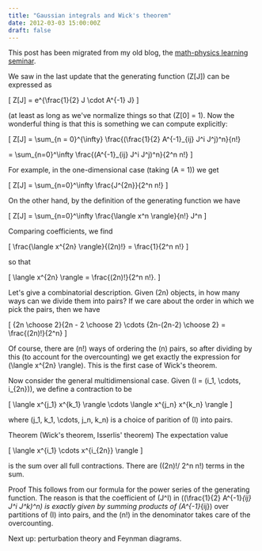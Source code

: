 ```yaml
---
title: "Gaussian integrals and Wick's theorem"
date: 2012-03-03 15:00:00Z
draft: false
---
```


This post has been migrated from my old blog, the [math-physics learning seminar](https://mathphysseminar.blogspot.com/).


We saw in the last update that the generating function \(Z[J]\) can be expressed as

\[ Z[J] = e^{\frac{1}{2} J \cdot A^{-1} J} \]

(at least as long as we've normalize things so that \(Z[0] = 1\). Now the wonderful thing is that this is something we can compute explicitly:

\[ Z[J] = \sum_{n = 0}^{\infty} \frac{(\frac{1}{2} A^{-1}_{ij} J^i J^j)^n}{n!}

= \sum_{n=0}^\infty \frac{(A^{-1}_{ij} J^i J^j)^n}{2^n n!} \]


For example, in the one-dimensional case (taking \(A = 1\)) we get

\[ Z[J] = \sum_{n=0}^\infty \frac{J^{2n}}{2^n n!} \]

On the other hand, by the definition of the generating function we have

\[ Z[J] = \sum_{n=0}^\infty \frac{\langle x^n \rangle}{n!} J^n \]

Comparing coefficients, we find

\[ \frac{\langle x^{2n} \rangle}{(2n)!} = \frac{1}{2^n n!} \]

so that

\[ \langle x^{2n} \rangle = \frac{(2n)!}{2^n n!}. \]

Let's give a combinatorial description. Given \(2n\) objects, in how many ways can we divide them into pairs? If we care about the order in which we pick the pairs, then we have

\[ {2n \choose 2}{2n - 2 \choose 2} \cdots {2n-(2n-2) \choose 2} = \frac{(2n)!}{2^n} \]

Of course, there are \(n!\) ways of ordering the \(n\) pairs, so after dividing by this (to account for the overcounting) we get exactly the expression for \(\langle x^{2n} \rangle\). This is the first case of Wick's theorem.


Now consider the general multidimensional case. Given \(I = (i_1, \cdots, i_{2n})\), we define a contraction to be

\[ \langle x^{j_1} x^{k_1} \rangle \cdots \langle x^{j_n} x^{k_n} \rangle \]

where \(j_1, k_1, \cdots, j_n, k_n\) is a choice of parition of \(I\) into pairs.


Theorem (Wick's theorem, Isserlis' theorem) The expectation value

\[ \langle x^{i_1} \cdots x^{i_{2n}} \rangle \]

is the sum over all full contractions. There are \((2n)!/ 2^n n!\) terms in the sum.


Proof This follows from our formula for the power series of the generating function. The reason is that the coefficient of  \(J^I\) in \((\frac{1}{2} A^{-1}_{ij} J^i J^k)^n\) is exactly given by summing products of \(A^{-1}_{ij}\) over partitions of \(I\) into pairs, and the \(n!\) in the denominator takes care of the overcounting.


Next up: perturbation theory and Feynman diagrams.